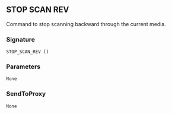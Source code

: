 ## STOP SCAN REV

Command to stop scanning backward through the current media.


### Signature

`STOP_SCAN_REV ()`


### Parameters

`None`


### SendToProxy

`None`